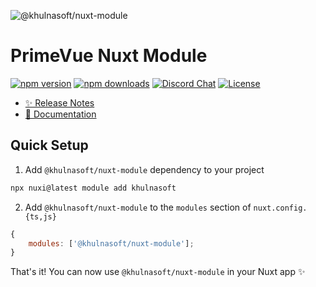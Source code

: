![@khulnasoft/nuxt-module](https://github.com/khulnasoft/web-packages-nuxt-module/assets/11868120/c35e1180-573f-4650-bbe9-0c79bff71f05)

# PrimeVue Nuxt Module

[![npm version][npm-version-src]][npm-version-href]
[![npm downloads][npm-downloads-src]][npm-downloads-href]
[![Discord Chat][discord-src]](discord-href)
[![License][license-src]][license-href]

-   [✨ Release Notes](https://github.com/khulnasoft/web-packages/packages/nuxt-module/blob/main/CHANGELOG.md#changelog)
-   [📖 Documentation](https://khulnasoft.com/nuxt/)

## Quick Setup

1. Add `@khulnasoft/nuxt-module` dependency to your project

```bash
npx nuxi@latest module add khulnasoft
```

2. Add `@khulnasoft/nuxt-module` to the `modules` section of `nuxt.config.{ts,js}`

```js
{
    modules: ['@khulnasoft/nuxt-module'];
}
```

That's it! You can now use `@khulnasoft/nuxt-module` in your Nuxt app ✨

<!-- Badges -->

[npm-version-src]: https://img.shields.io/npm/v/@khulnasoft/nuxt-module/latest.svg?color
[npm-version-href]: https://npmjs.com/package/@khulnasoft/nuxt-module
[npm-downloads-src]: https://img.shields.io/npm/dm/@khulnasoft/nuxt-module
[npm-downloads-href]: https://npmjs.com/package/@khulnasoft/nuxt-module
[discord-src]: https://img.shields.io/discord/557940238991753223.svg?colorB=7289da&label=chat&logo=discord
[license-src]: https://img.shields.io/npm/l/@khulnasoft/nuxt-module.svg?style=flat&colorB=yellow
[license-href]: https://npmjs.com/package/@khulnasoft/nuxt-module
